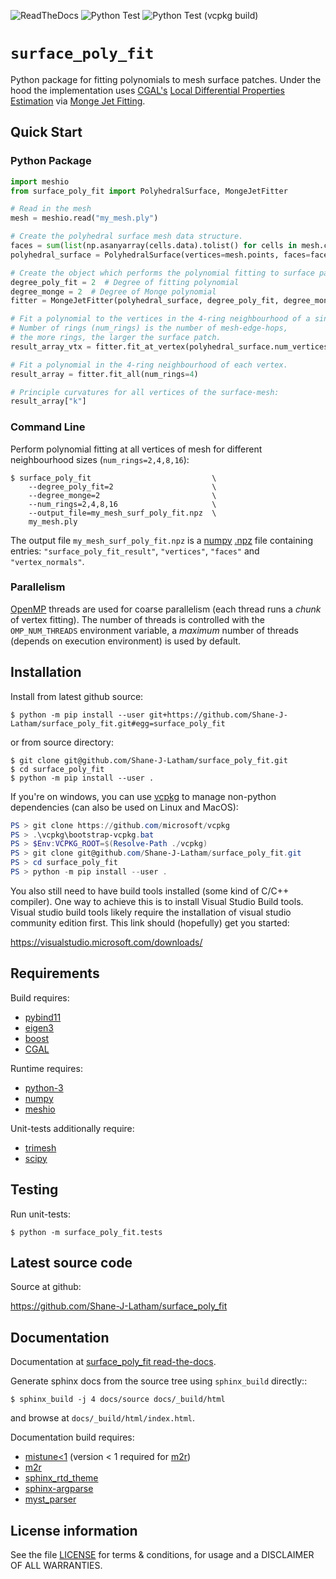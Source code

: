 <!-- Badges-Start-->
![ReadTheDocs](https://readthedocs.org/projects/surface-poly-fit/badge/?version=latest&style=plastic)
![Python Test](https://github.com/Shane-J-Latham/surface_poly_fit/actions/workflows/python-test.yml/badge.svg)
![Python Test (vcpkg build)](https://github.com/Shane-J-Latham/surface_poly_fit/actions/workflows/python-test-vcpkg.yml/badge.svg)
<!-- Badges-Finish-->




# `surface_poly_fit`

Python package for fitting polynomials to mesh surface patches.
Under the hood the implementation uses [CGAL's](https://cgal.org) [Local Differential Properties Estimation](https://doc.cgal.org/latest/Jet_fitting_3/index.html#Chapter_Estimation_of_Local_Differential_Properties_of_Point-Sampled_Surfaces)
via [Monge Jet Fitting](https://doc.cgal.org/latest/Jet_fitting_3/classCGAL_1_1Monge__via__jet__fitting.html).

## Quick Start

### Python Package

```python
import meshio
from surface_poly_fit import PolyhedralSurface, MongeJetFitter

# Read in the mesh
mesh = meshio.read("my_mesh.ply")

# Create the polyhedral surface mesh data structure.
faces = sum(list(np.asanyarray(cells.data).tolist() for cells in mesh.cells), list())
polyhedral_surface = PolyhedralSurface(vertices=mesh.points, faces=faces)

# Create the object which performs the polynomial fitting to surface patches.
degree_poly_fit = 2  # Degree of fitting polynomial
degree_monge = 2  # Degree of Monge polynomial
fitter = MongeJetFitter(polyhedral_surface, degree_poly_fit, degree_monge)

# Fit a polynomial to the vertices in the 4-ring neighbourhood of a single vertex.
# Number of rings (num_rings) is the number of mesh-edge-hops,
# the more rings, the larger the surface patch.
result_array_vtx = fitter.fit_at_vertex(polyhedral_surface.num_vertices // 2, num_rings=4)

# Fit a polynomial in the 4-ring neighbourhood of each vertex.
result_array = fitter.fit_all(num_rings=4)

# Principle curvatures for all vertices of the surface-mesh:
result_array["k"]
```

### Command Line

Perform polynomial fitting at all vertices of mesh for different
neighbourhood sizes (``num_rings=2,4,8,16``):

```console
$ surface_poly_fit                           \
    --degree_poly_fit=2                      \
    --degree_monge=2                         \
    --num_rings=2,4,8,16                     \
    --output_file=my_mesh_surf_poly_fit.npz  \
    my_mesh.ply
```

The output file ``my_mesh_surf_poly_fit.npz`` is a [numpy](https://numpy.org)
[.npz](https://numpy.org/doc/stable/reference/generated/numpy.savez_compressed.html)
file containing entries: ``"surface_poly_fit_result"``, ``"vertices"``, ``"faces"`` and ``"vertex_normals"``. 

### Parallelism

[OpenMP](https://www.openmp.org/) threads are used for coarse parallelism
(each thread runs a *chunk* of vertex fitting). The number of threads is
controlled with the `OMP_NUM_THREADS` environment variable, a *maximum* number
of threads (depends on execution environment) is used by default.

## Installation

Install from latest github source:

```console
$ python -m pip install --user git+https://github.com/Shane-J-Latham/surface_poly_fit.git#egg=surface_poly_fit
```

or from source directory:

```console
$ git clone git@github.com/Shane-J-Latham/surface_poly_fit.git
$ cd surface_poly_fit
$ python -m pip install --user .
```

If you're on windows, you can use [vcpkg](https://github.com/microsoft/vcpkg) to
manage non-python dependencies (can also be used on Linux and MacOS):

```powershell
PS > git clone https://github.com/microsoft/vcpkg
PS > .\vcpkg\bootstrap-vcpkg.bat
PS > $Env:VCPKG_ROOT=$(Resolve-Path ./vcpkg)
PS > git clone git@github.com/Shane-J-Latham/surface_poly_fit.git
PS > cd surface_poly_fit
PS > python -m pip install --user .
```

You also still need to have build tools installed (some kind of C/C++ compiler).
One way to achieve this is to install Visual Studio Build tools. Visual studio
build tools likely require the installation of visual studio community edition first.
This link should (hopefully) get you started:

 https://visualstudio.microsoft.com/downloads/


## Requirements

Build requires:

- [pybind11](https://github.com/pybind)
- [eigen3](https://eigen.tuxfamily.org/)
- [boost](https://boost.org)
- [CGAL](https://cgal.org/)

Runtime requires:

- [python-3](https://www.python.org/doc/)
- [numpy](http://www.numpy.org/)
- [meshio](https://pypi.org/project/meshio/)

Unit-tests additionally require:

- [trimesh](https://trimesh.org)
- [scipy](https://scipy.org)


## Testing

Run unit-tests:

```console
$ python -m surface_poly_fit.tests
```

## Latest source code

Source at github:

https://github.com/Shane-J-Latham/surface_poly_fit

## Documentation

Documentation at [surface_poly_fit read-the-docs](https://surface-poly-fit.readthedocs.io/en/latest/).

Generate sphinx docs from the source tree using `sphinx_build` directly::

```console
$ sphinx_build -j 4 docs/source docs/_build/html
```

and browse at ``docs/_build/html/index.html``.

Documentation build requires:

- [mistune<1](https://pypi.org/project/mistune/0.8.4/) (version < 1 required for [m2r](https://pypi.org/project/m2r/))
- [m2r](https://pypi.org/project/m2r/)
- [sphinx_rtd_theme](https://pypi.org/project/sphinx_rtd_theme/)
- [sphinx-argparse](https://pypi.org/project/sphinx-argparse/)
- [myst_parser](https://pypi.org/project/myst-parser/)


## License information

See the file [LICENSE](https://github.com/Shane-J-Latham/surface_poly_fit/blob/main/LICENSE)
for terms & conditions, for usage and a DISCLAIMER OF ALL WARRANTIES.

